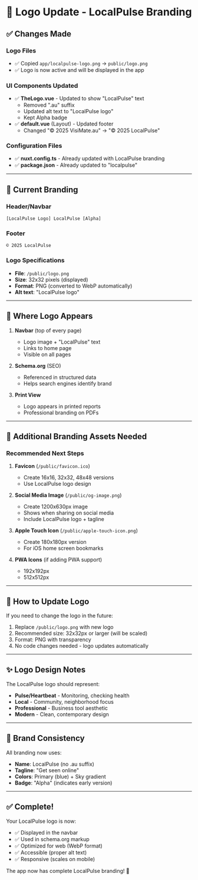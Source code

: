 # 🎨 Logo Update - LocalPulse Branding

## ✅ Changes Made

### Logo Files
- ✅ Copied `app/localpulse-logo.png` → `public/logo.png`
- ✅ Logo is now active and will be displayed in the app

### UI Components Updated
- ✅ **TheLogo.vue** - Updated to show "LocalPulse" text
  - Removed ".au" suffix
  - Updated alt text to "LocalPulse logo"
  - Kept Alpha badge
- ✅ **default.vue** (Layout) - Updated footer
  - Changed "© 2025 VisiMate.au" → "© 2025 LocalPulse"

### Configuration Files
- ✅ **nuxt.config.ts** - Already updated with LocalPulse branding
- ✅ **package.json** - Already updated to "localpulse"

---

## 🎯 Current Branding

### Header/Navbar
```
[LocalPulse Logo] LocalPulse [Alpha]
```

### Footer
```
© 2025 LocalPulse
```

### Logo Specifications
- **File**: `/public/logo.png`
- **Size**: 32x32 pixels (displayed)
- **Format**: PNG (converted to WebP automatically)
- **Alt text**: "LocalPulse logo"

---

## 📱 Where Logo Appears

1. **Navbar** (top of every page)
   - Logo image + "LocalPulse" text
   - Links to home page
   - Visible on all pages

2. **Schema.org** (SEO)
   - Referenced in structured data
   - Helps search engines identify brand

3. **Print View**
   - Logo appears in printed reports
   - Professional branding on PDFs

---

## 🎨 Additional Branding Assets Needed

### Recommended Next Steps

1. **Favicon** (`/public/favicon.ico`)
   - Create 16x16, 32x32, 48x48 versions
   - Use LocalPulse logo design

2. **Social Media Image** (`/public/og-image.png`)
   - Create 1200x630px image
   - Shows when sharing on social media
   - Include LocalPulse logo + tagline

3. **Apple Touch Icon** (`/public/apple-touch-icon.png`)
   - Create 180x180px version
   - For iOS home screen bookmarks

4. **PWA Icons** (if adding PWA support)
   - 192x192px
   - 512x512px

---

## 🔧 How to Update Logo

If you need to change the logo in the future:

1. Replace `/public/logo.png` with new logo
2. Recommended size: 32x32px or larger (will be scaled)
3. Format: PNG with transparency
4. No code changes needed - logo updates automatically

---

## ✨ Logo Design Notes

The LocalPulse logo should represent:
- **Pulse/Heartbeat** - Monitoring, checking health
- **Local** - Community, neighborhood focus
- **Professional** - Business tool aesthetic
- **Modern** - Clean, contemporary design

---

## 🎯 Brand Consistency

All branding now uses:
- **Name**: LocalPulse (no .au suffix)
- **Tagline**: "Get seen online"
- **Colors**: Primary (blue) + Sky gradient
- **Badge**: "Alpha" (indicates early version)

---

## ✅ Complete!

Your LocalPulse logo is now:
- ✅ Displayed in the navbar
- ✅ Used in schema.org markup
- ✅ Optimized for web (WebP format)
- ✅ Accessible (proper alt text)
- ✅ Responsive (scales on mobile)

The app now has complete LocalPulse branding! 🎉
